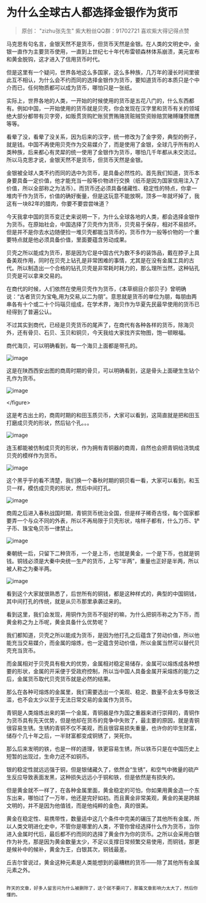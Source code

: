 # 为什么全球古人都选择金银作为货币



> 原创： "zizhu张先生" 紫大粉丝QQ群：91702721 喜欢紫大得记得点赞

马克思有句名言，金银天然不是货币，但货币天然是金银。在人类的文明史中，金银一直作为主要货币使用，一直到上世纪七十年代布雷顿森林体系崩溃，美元宣布和黄金脱钩，这才进入了信用货币时代。

但是这里有一个疑问，世界各地这么多国家，这么多种族，几万年的漫长时间里彼此互不相认，为什么会不约而同的选择金银作为货币，要知道货币的本质只是个中介而已，任何物质都可以成为货币，哪怕只是一张纸。

实际上，世界各地的人类，一开始的时候使用的货币是五花八门的，什么东西都有。例如中国，一开始使用的货币就是贝壳，你会发现在汉字里和货币有关的领域绝大部分都带有贝字旁，如贩贯货购贮账贸贾贿赂赁赃贼贽资赊赔赏赌赙赚赘赠赝等等。

看晕了没，看晕了没关系，因为后来的汉字，统一修改为了金字旁，典型的例子，就是钱。中国不再使用贝壳作为交易媒介了，而是使用了金银，全球几乎所有的人类种族，后来都心有灵犀的统一使用了金银作为货币，哪怕几千年都从未交流过。所以马克思才说，金银天然不是货币，但货币天然是金银。

金银被全球人类不约而同的选中为货币，是具备必然性的。首先我们知道，货币本身要具备一定价值，他才能充当一般等价物进行交换（纸币是因为国家信用注入了价值，所以全部称之为法币）。而货币还必须具备储藏性、稳定性的特点，你拿一堆肉干作为货币，价值的确好衡量，但是这玩意不能放啊，顶多一年就坏掉了，我这有一块82年的腊肉，你要不要尝尝味道？

今天我拿中国的货币变迁史来说明一下，为什么全球各地的人类，都会选择金银作为货币。在原始社会，中国选择了贝壳作为货币，贝壳易于保存，相对不易损坏。但是并不是你去水边随便捡一堆贝壳都能当货币的，货币作为一般等价物的一个重要特点就是他必须具备价值，里面要蕴含劳动成果。

贝壳之所以能成为货币，那是因为它是中国古代为数不多的装饰品，戴在脖子上具备美观作用，同时在贝壳上钻孔是非常困难的事情，尤其是在没有金属工具的古代。所以制造出一个合格的钻孔贝壳是非常耗时耗力的，那么理所当然，这种钻孔贝壳是可以拿来交易的。

在商代的时候，人们依然在使用贝壳作为货币，《本草纲目介部贝子》曾明确说：“古者货贝为宝龟,用为交易,以二为朋”。意思就是货币的单位为朋，每朋由两串各有十个或二十个玛瑙贝组成，在学术界，海贝作为华夏先民最早使用的货币已经得到了普遍公认。

不过其实到商代，已经是贝壳货币的尾声了，在商代有各种各样的货币，除海贝外，还有骨贝、石贝、玉贝和铜贝，今天我给大家找齐实物图，饱一顿眼福。

商代海贝，可以明确看到，每一个海贝上面都是带孔的。

![image](http://upload-images.jianshu.io/upload_images/14971513-f692924bc75a7102?imageMogr2/auto-orient/strip|imageView2/2/w/1240)

这是在陕西西安出图的商周时期的骨贝，可以明确看到，这是骨头上面硬生生钻个孔作为货币。

![image](http://upload-images.jianshu.io/upload_images/14971513-5bf6bb99d9eab63d?imageMogr2/auto-orient/strip|imageView2/2/w/1240)

&lt;/figure&gt;

这是考古出土的，商周时期的和田玉质贝币，大家可以看到，这简直就是把和田玉打磨成贝壳的形状，然后钻个孔。。。

![image](http://upload-images.jianshu.io/upload_images/14971513-d111e87139a3771c?imageMogr2/auto-orient/strip|imageView2/2/w/1240)

连玉都能被仿制成贝壳的形状，作为拥有青铜器的商周，自然也会把青铜给浇筑成贝壳的模样作为货币。

![image](http://upload-images.jianshu.io/upload_images/14971513-f82dc99f0f63829a?imageMogr2/auto-orient/strip|imageView2/2/w/1240)

这个黑乎乎的看不清楚，我们换一个春秋时期的铜贝看一看，大家可以看到，和玉贝一样，模仿成贝壳的形状，然后中间打孔。

![image](http://upload-images.jianshu.io/upload_images/14971513-d8a98728eb218d63?imageMogr2/auto-orient/strip|imageView2/2/w/1240)

商周之后进入春秋战国时期，青铜货币统治全国，但是样子稀奇古怪，每个国家都要弄一个与众不同的外表，所以不再局限于贝壳形状，啥样子都有，什么刀币、铲子币、珠宝龟贝币一律禁止。

![image](http://upload-images.jianshu.io/upload_images/14971513-65954c089a1fce8a?imageMogr2/auto-orient/strip|imageView2/2/w/1240)

秦朝统一后，只留下二种货币，一个是上币，也就是黄金，一个是下币，也就是铜钱。铜钱必须是大秦中央统一生产的货币，上写“半两”，重量也正好是半两，所以被人称之为秦半两。

![image](http://upload-images.jianshu.io/upload_images/14971513-a4de8f0eb7a1d29e?imageMogr2/auto-orient/strip|imageView2/2/w/1240)

看到这个大家就很熟悉了，后世所有的铜钱，都是这种样式的，典型的中国铜钱，其中间打孔的传统，就是从贝币那里承袭过来的。

看到这里，我们会发现，用铜作为货币不挺好的嘛，为什么把铜币称之为下币，而黄金称之为上币呢，黄金具备什么优势呢？

我们都知道，贝壳之所以能成为货币，是因为他打孔之后蕴含了劳动价值，所以他能充当交易媒介，而金属的熔炼，也一定蕴含劳动价值，所以金属当然可以替代贝壳充当货币。

而金属相对于贝壳具有极大的优势，金属相对稳定易储存，金属可以熔炼成各种想要的形状，金属的开采便于受政府控制，所以当中国人具备金属开采熔炼的能力之后，金属货币取代贝壳货币就是必然的结果。

那么在各种可熔炼的金属里，我们需要选出一个美观、稳定、数量不会太多导致泛滥，也不会太少以至于无法日常交易的金属作为货币。

青铜是人类熔炼出来的第一个金属，青铜器是作为国之重器来进行崇拜的，青铜作为货币具有先天优势，但是他却在货币的竞争中失败了，最主要的原因，就是青铜很容易生锈。生锈的青铜不仅不美观，而且很容易损失重量，也许你的毕生财富，储存个几十年之后，一半财富都变成铜锈了，哭死你。

那么后来发明的铁，也是一样的道理，铁更容易生锈，所以铁币只是在中国历史上短暂的出现过，生命力还不如铜币。

银的稳定性就远远强于铜，但是银储藏久了，依然会“生锈”，和空气中微量的硫产生反应导致表面发黑，这种损失远远小于铜和铁，但是依然是有损失的。

但是黄金就不一样了，在各种金属里面，黄金稳定的可怕，你如果用黄金造一个东东出来，哪怕过了一万年，他还是完好如初。而且黄金非常美观，黄金的美是跨越文明的，并不是因为他值钱，而是他纯粹的金色，真的很美。

黄金在稳定性、易携带性，数量适中这几个条件中完美的碾压了其他所有金属，所以人类文明进化史中，不管你是哪里的人类，不管你曾经选择什么作为货币，当你进入金属时代后，最后都不约而同的选择了黄金作为你的货币。之所以会采用白银作为补充，那是因为黄金数量太少，不足以支撑日常频繁交易使用，而铜钱，那更是候补中的候补，黄金为王，白银其次，铜钱最差。

丘吉尔曾说过，黄金这种元素是人类能想到的最糟糕的货币——除了其他所有金属元素之外。

~~~~

昨天的文章，好多人留言问为什么被删除了，这个就不要问了，那篇文章影响力太大了，然后你懂的。

